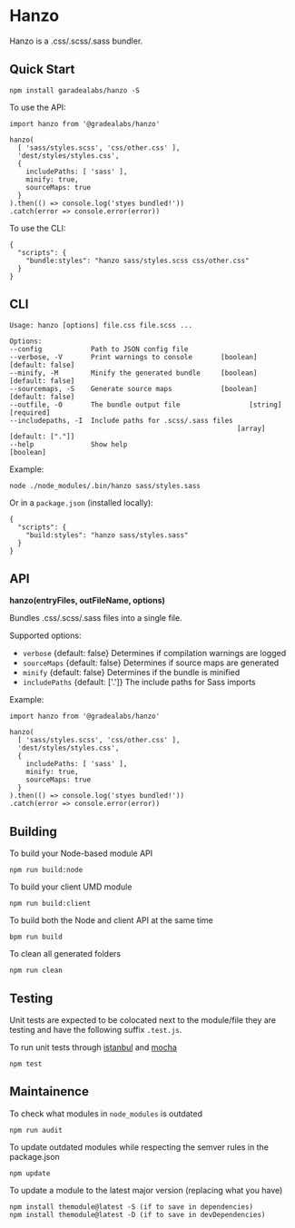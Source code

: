 # Hanzo

Hanzo is a .css/.scss/.sass bundler.

## Quick Start

    npm install garadealabs/hanzo -S

To use the API:

    import hanzo from '@gradealabs/hanzo'

    hanzo(
      [ 'sass/styles.scss', 'css/other.css' ],
      'dest/styles/styles.css',
      {
        includePaths: [ 'sass' ],
        minify: true,
        sourceMaps: true
      }
    ).then(() => console.log('styes bundled!'))
    .catch(error => console.error(error))

To use the CLI:

    {
      "scripts": {
        "bundle:styles": "hanzo sass/styles.scss css/other.css"
      }
    }

## CLI

    Usage: hanzo [options] file.css file.scss ...

    Options:
    --config            Path to JSON config file
    --verbose, -V       Print warnings to console       [boolean] [default: false]
    --minify, -M        Minify the generated bundle     [boolean] [default: false]
    --sourcemaps, -S    Generate source maps            [boolean] [default: false]
    --outfile, -O       The bundle output file                 [string] [required]
    --includepaths, -I  Include paths for .scss/.sass files
                                                            [array] [default: ["."]]
    --help              Show help                                        [boolean]

Example:

    node ./node_modules/.bin/hanzo sass/styles.sass

Or in a `package.json` (installed locally):

    {
      "scripts": {
        "build:styles": "hanzo sass/styles.sass"
      }
    }

## API

**hanzo(entryFiles, outFileName, options)**

Bundles .css/.scss/.sass files into a single file.

Supported options:

- `verbose` {default: false} Determines if compilation warnings are logged
- `sourceMaps` {default: false} Determines if source maps are generated
- `minify` {default: false} Determines if the bundle is minified
- `includePaths` {default: ['.']} The include paths for Sass imports

Example:

    import hanzo from '@gradealabs/hanzo'

    hanzo(
      [ 'sass/styles.scss', 'css/other.css' ],
      'dest/styles/styles.css',
      {
        includePaths: [ 'sass' ],
        minify: true,
        sourceMaps: true
      }
    ).then(() => console.log('styes bundled!'))
    .catch(error => console.error(error))

## Building

To build your Node-based module API

    npm run build:node

To build your client UMD module

    npm run build:client

To build both the Node and client API at the same time

    bpm run build

To clean all generated folders

    npm run clean

## Testing

Unit tests are expected to be colocated next to the module/file they are testing
and have the following suffix `.test.js`.

To run unit tests through [istanbul](https://istanbul.js.org/) and
[mocha](http://mochajs.org/)

    npm test

## Maintainence

To check what modules in `node_modules` is outdated

    npm run audit

To update outdated modules while respecting the semver rules in the package.json

    npm update

To update a module to the latest major version (replacing what you have)

    npm install themodule@latest -S (if to save in dependencies)
    npm install themodule@latest -D (if to save in devDependencies)
